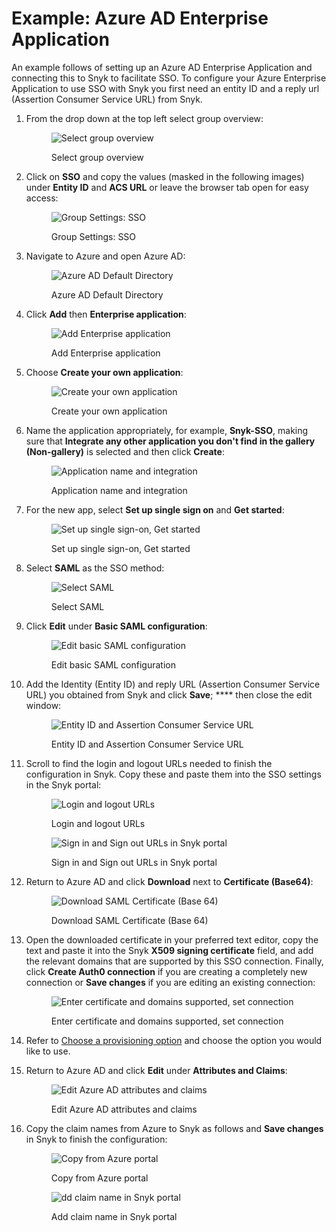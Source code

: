 # Example: Azure AD Enterprise Application

An example follows of setting up an Azure AD Enterprise Application and connecting this to Snyk to facilitate SSO. To configure your Azure Enterprise Application to use SSO with Snyk you first need an entity ID and a reply url (Assertion Consumer Service URL) from Snyk.

1.  From the drop down at the top left select group overview:&#x20;

    <figure><img src="../../../../.gitbook/assets/1 (1).png" alt="Select group overview"><figcaption><p>Select group overview</p></figcaption></figure>
2.  Click on **SSO** and copy the values (masked in the following images) under **Entity ID** and **ACS URL** or leave the browser tab open for easy access:

    <figure><img src="../../../../.gitbook/assets/2 (1).png" alt="Group Settings: SSO"><figcaption><p>Group Settings: SSO</p></figcaption></figure>
3.  Navigate to Azure and open Azure AD:

    <figure><img src="../../../../.gitbook/assets/3 (1).png" alt="Azure AD Default Directory"><figcaption><p>Azure AD Default Directory</p></figcaption></figure>
4.  Click **Add** then **Enterprise application**:

    <figure><img src="../../../../.gitbook/assets/4.png" alt="Add Enterprise application"><figcaption><p>Add Enterprise application</p></figcaption></figure>
5.  Choose **Create your own application**:

    <figure><img src="../../../../.gitbook/assets/5.png" alt="Create your own application"><figcaption><p>Create your own application</p></figcaption></figure>
6.  Name the application appropriately, for example, **Snyk-SSO**, making sure that **Integrate any other application you don't find in the gallery (Non-gallery)** is selected and then click **Create**:

    <figure><img src="../../../../.gitbook/assets/6.png" alt="Application name and integration"><figcaption><p>Application name and integration</p></figcaption></figure>
7.  For the new app, select **Set up single sign on** and **Get started**:

    <figure><img src="../../../../.gitbook/assets/7.png" alt="Set up single sign-on, Get started"><figcaption><p>Set up single sign-on, Get started</p></figcaption></figure>
8.  Select **SAML** as the SSO method:

    <figure><img src="../../../../.gitbook/assets/8.png" alt="Select SAML"><figcaption><p>Select SAML</p></figcaption></figure>
9.  Click **Edit** under **Basic SAML configuration**:

    <figure><img src="../../../../.gitbook/assets/9.png" alt="Edit basic SAML configuration"><figcaption><p>Edit basic SAML configuration</p></figcaption></figure>
10. Add the Identity (Entity ID) and reply URL (Assertion Consumer Service URL) you obtained from Snyk and click **Save**; **** then close the edit window:

    <figure><img src="../../../../.gitbook/assets/10.png" alt="Entity ID and Assertion Consumer Service URL"><figcaption><p>Entity ID and Assertion Consumer Service URL</p></figcaption></figure>
11. Scroll to find the login and logout URLs needed to finish the configuration in Snyk. Copy these and paste them into the SSO settings in the Snyk portal:

    <figure><img src="../../../../.gitbook/assets/11.png" alt="Login and logout URLs"><figcaption><p>Login and logout URLs</p></figcaption></figure>

    <figure><img src="../../../../.gitbook/assets/12 (1).png" alt="Sign in and Sign out URLs in Snyk portal"><figcaption><p>Sign in and Sign out URLs in Snyk portal</p></figcaption></figure>
12. Return to Azure AD and click **Download** next to **Certificate (Base64)**:

    <figure><img src="../../../../.gitbook/assets/13.png" alt="Download SAML Certificate (Base 64)"><figcaption><p>Download SAML Certificate (Base 64)</p></figcaption></figure>
13. Open the downloaded certificate in your preferred text editor, copy the text and paste it into the Snyk **X509 signing certificate** field, and add the relevant domains that are supported by this SSO connection. Finally, click **Create Auth0 connection** if you are creating a completely new connection or **Save changes** if you are editing an existing connection:

    <figure><img src="../../../../.gitbook/assets/14.png" alt="Enter certificate and domains supported, set connection"><figcaption><p>Enter certificate and domains supported, set connection</p></figcaption></figure>
14. Refer to [Choose a provisioning option](../choose-a-provisioning-option.md) and choose the option you would like to use.
15. Return to Azure AD and click **Edit** under **Attributes and Claims**:

    <figure><img src="../../../../.gitbook/assets/15.png" alt="Edit Azure AD attributes and claims"><figcaption><p>Edit Azure AD attributes and claims</p></figcaption></figure>
16. Copy the claim names from Azure to Snyk as follows and **Save changes** in Snyk to finish the configuration:

    <figure><img src="../../../../.gitbook/assets/16.png" alt="Copy from Azure portal"><figcaption><p>Copy from Azure portal</p></figcaption></figure>

    <figure><img src="../../../../.gitbook/assets/17 (1).png" alt="dd claim name in Snyk portal"><figcaption><p>Add claim name in Snyk portal</p></figcaption></figure>
